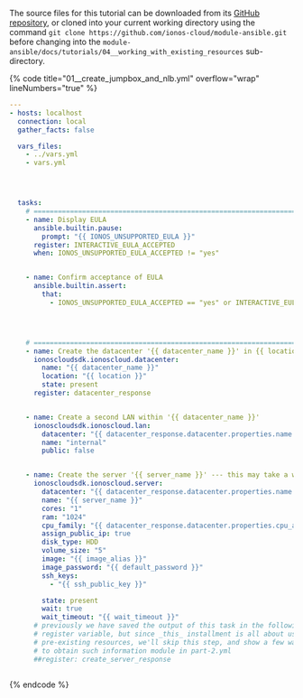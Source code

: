 The source files for this tutorial can be downloaded from its [GitHub repository](https://github.com/ionos-cloud/module-ansible/tree/master/docs/), or cloned into your current working directory using the command `git clone https://github.com/ionos-cloud/module-ansible.git` before changing into the `module-ansible/docs/tutorials/04__working_with_existing_resources` sub-directory.

{% code title="01__create_jumpbox_and_nlb.yml" overflow="wrap" lineNumbers="true" %}
```yml
---
- hosts: localhost
  connection: local
  gather_facts: false

  vars_files:
    - ../vars.yml
    - vars.yml




  tasks:
    # =======================================================================
    - name: Display EULA
      ansible.builtin.pause:
        prompt: "{{ IONOS_UNSUPPORTED_EULA }}"
      register: INTERACTIVE_EULA_ACCEPTED
      when: IONOS_UNSUPPORTED_EULA_ACCEPTED != "yes"


    - name: Confirm acceptance of EULA
      ansible.builtin.assert:
        that:
          - IONOS_UNSUPPORTED_EULA_ACCEPTED == "yes" or INTERACTIVE_EULA_ACCEPTED.user_input == "yes"  




    # =======================================================================
    - name: Create the datacenter '{{ datacenter_name }}' in {{ location }}
      ionoscloudsdk.ionoscloud.datacenter:
        name: "{{ datacenter_name }}"
        location: "{{ location }}"
        state: present
      register: datacenter_response


    - name: Create a second LAN within '{{ datacenter_name }}'
      ionoscloudsdk.ionoscloud.lan:
        datacenter: "{{ datacenter_response.datacenter.properties.name }}"
        name: "internal"
        public: false


    - name: Create the server '{{ server_name }}' --- this may take a while, please don't interrupt this operation...)
      ionoscloudsdk.ionoscloud.server:
        datacenter: "{{ datacenter_response.datacenter.properties.name }}"
        name: "{{ server_name }}"
        cores: "1"
        ram: "1024"
        cpu_family: "{{ datacenter_response.datacenter.properties.cpu_architecture[0].cpu_family }}"
        assign_public_ip: true
        disk_type: HDD
        volume_size: "5"
        image: "{{ image_alias }}"
        image_password: "{{ default_password }}"
        ssh_keys:
          - "{{ ssh_public_key }}"

        state: present
        wait: true
        wait_timeout: "{{ wait_timeout }}"
      # previously we have saved the output of this task in the following 
      # register variable, but since _this_ installment is all about using
      # pre-existing resources, we'll skip this step, and show a few ways
      # to obtain such information module in part-2.yml
      ##register: create_server_response
    

```
{% endcode %}